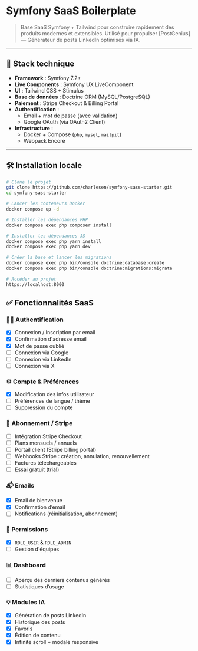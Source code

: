 # Symfony SaaS Boilerplate

> Base SaaS Symfony + Tailwind pour construire rapidement des produits modernes et extensibles.
> Utilisé pour propulser [PostGenius] — Générateur de posts LinkedIn optimisés via IA.

---

## 🚀 Stack technique

- **Framework** : Symfony 7.2+
- **Live Components** : Symfony UX LiveComponent
- **UI** : Tailwind CSS + Stimulus
- **Base de données** : Doctrine ORM (MySQL/PostgreSQL)
- **Paiement** : Stripe Checkout & Billing Portal
- **Authentification** :
  - Email + mot de passe (avec validation)
  - Google OAuth (via OAuth2 Client)
- **Infrastructure** :
  - Docker + Compose (`php`, `mysql`, `mailpit`)
  - Webpack Encore

---

## 🛠️ Installation locale

```bash
# Clone le projet
git clone https://github.com/charlesen/symfony-sass-starter.git
cd symfony-sass-starter

# Lancer les conteneurs Docker
docker compose up -d

# Installer les dépendances PHP
docker compose exec php composer install

# Installer les dépendances JS
docker compose exec php yarn install
docker compose exec php yarn dev

# Créer la base et lancer les migrations
docker compose exec php bin/console doctrine:database:create
docker compose exec php bin/console doctrine:migrations:migrate

# Accéder au projet
https://localhost:8000
```

## ✅ Fonctionnalités SaaS

### 🧑‍💻 Authentification

- [x] Connexion / Inscription par email
- [x] Confirmation d'adresse email
- [x] Mot de passe oublié
- [ ] Connexion via Google
- [ ] Connexion via LinkedIn
- [ ] Connexion via X

### ⚙️ Compte & Préférences

- [x] Modification des infos utilisateur
- [ ] Préférences de langue / thème
- [ ] Suppression du compte

### 🧾 Abonnement / Stripe

- [ ] Intégration Stripe Checkout
- [ ] Plans mensuels / annuels
- [ ] Portail client (Stripe billing portal)
- [ ] Webhooks Stripe : création, annulation, renouvellement
- [ ] Factures téléchargeables
- [ ] Essai gratuit (trial)

### 📬 Emails

- [x] Email de bienvenue
- [x] Confirmation d’email
- [ ] Notifications (réinitialisation, abonnement)

### 🧱 Permissions

- [x] `ROLE_USER` & `ROLE_ADMIN`
- [ ] Gestion d'équipes

### 📊 Dashboard

- [ ] Aperçu des derniers contenus générés
- [ ] Statistiques d’usage

### 💡 Modules IA

- [x] Génération de posts LinkedIn
- [x] Historique des posts
- [x] Favoris
- [x] Édition de contenu
- [x] Infinite scroll + modale responsive
